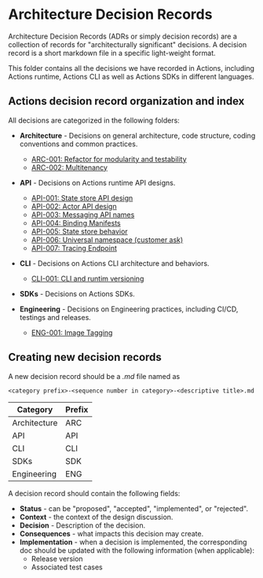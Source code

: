 # Architecture Decision Records

Architecture Decision Records (ADRs or simply decision records) are a collection of records for "architecturally significant" decisions. A decision record is a short markdown file in a specific light-weight format.

This folder contains all the decisions we have recorded in Actions, including Actions runtime, Actions CLI as well as Actions SDKs in different languages.

## Actions decision record organization and index
All decisions are categorized in the following folders:
* **Architecture** - Decisions on general architecture, code structure, coding conventions and common practices.
  
  - [ARC-001: Refactor for modularity and testability](./architecture/ARC-001-refactor-for-modularity-and-testability.md)
  - [ARC-002: Multitenancy](./architecture/ARC-002-multitenancy.md)
  
* **API** - Decisions on Actions runtime API designs.

  - [API-001: State store API design](./api/API-001-state-store-api-design.md)
  - [API-002: Actor API design](./api/API-002-actor-api-design.md)
  - [API-003: Messaging API names](./api/API-003-messaging-api-names.md)
  - [API-004: Binding Manifests](./api/API-004-binding-manifests.md)
  - [API-005: State store behavior](./api/API-005-state-store-behavior.md)
  - [API-006: Universal namespace (customer ask)](./api/API-006-universal-namespace.md)
  - [API-007: Tracing Endpoint](./api/API-007-tracing-endpoint.md)

* **CLI** - Decisions on Actions CLI architecture and behaviors.

  - [CLI-001: CLI and runtim versioning](./cli/CLI-001-cli-and-runtime-versioning.md)
  
* **SDKs** - Decisions on Actions SDKs.

* **Engineering** - Decisions on Engineering practices, including CI/CD, testings and releases.

  - [ENG-001: Image Tagging](./engineering/ENG-001-tagging.MD)

## Creating new decision records
A new decision record should be a _.md_ file named as 
```
<category prefix>-<sequence number in category>-<descriptive title>.md
```
|Category|Prefix|
|----|----|
|Architecture|ARC|
|API|API|
|CLI|CLI|
|SDKs|SDK|
|Engineering|ENG|

A decision record should contain the following fields:

* **Status** - can be "proposed", "accepted", "implemented", or "rejected".
* **Context** - the context of the design discussion.
* **Decision** - Description of the decision.
* **Consequences** - what impacts this decision may create.
* **Implementation** - when a decision is implemented, the corresponding doc should be updated with the following information (when applicable):
  * Release version
  * Associated test cases
